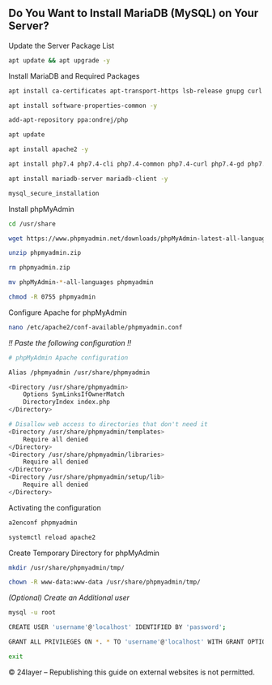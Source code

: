 ## Do You Want to Install MariaDB (MySQL) on Your Server?


Update the Server Package List
``` bash
apt update && apt upgrade -y
```

Install MariaDB and Required Packages
``` bash
apt install ca-certificates apt-transport-https lsb-release gnupg curl nano unzip -y
```

``` bash
apt install software-properties-common -y
```

``` bash
add-apt-repository ppa:ondrej/php
```

``` bash
apt update
```

``` bash
apt install apache2 -y
```

``` bash
apt install php7.4 php7.4-cli php7.4-common php7.4-curl php7.4-gd php7.4-intl php7.4-json php7.4-mbstring php7.4-mysql php7.4-opcache php7.4-readline php7.4-xml php7.4-xsl php7.4-zip php7.4-bz2 libapache2-mod-php7.4 -y
```

``` bash
apt install mariadb-server mariadb-client -y
```

``` bash
mysql_secure_installation
```

Install phpMyAdmin
``` bash
cd /usr/share
```

``` bash
wget https://www.phpmyadmin.net/downloads/phpMyAdmin-latest-all-languages.zip -O phpmyadmin.zip
```

``` bash
unzip phpmyadmin.zip
```

``` bash
rm phpmyadmin.zip
```

``` bash
mv phpMyAdmin-*-all-languages phpmyadmin
```

``` bash
chmod -R 0755 phpmyadmin
```

Configure Apache for phpMyAdmin
``` bash
nano /etc/apache2/conf-available/phpmyadmin.conf
```
*!! Paste the following configuration !!*

``` bash
# phpMyAdmin Apache configuration

Alias /phpmyadmin /usr/share/phpmyadmin

<Directory /usr/share/phpmyadmin>
    Options SymLinksIfOwnerMatch
    DirectoryIndex index.php
</Directory>

# Disallow web access to directories that don't need it
<Directory /usr/share/phpmyadmin/templates>
    Require all denied
</Directory>
<Directory /usr/share/phpmyadmin/libraries>
    Require all denied
</Directory>
<Directory /usr/share/phpmyadmin/setup/lib>
    Require all denied
</Directory>
```

Activating the configuration
``` bash
a2enconf phpmyadmin
```

``` bash
systemctl reload apache2
```

Create Temporary Directory for phpMyAdmin
``` bash
mkdir /usr/share/phpmyadmin/tmp/
```

``` bash
chown -R www-data:www-data /usr/share/phpmyadmin/tmp/
```

*(Optional) Create an Additional user*
``` bash
mysql -u root
```

``` bash
CREATE USER 'username'@'localhost' IDENTIFIED BY 'password';
```

``` bash
GRANT ALL PRIVILEGES ON *. * TO 'username'@'localhost' WITH GRANT OPTION
```

``` bash
exit
```

© 24layer – Republishing this guide on external websites is not permitted.